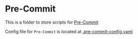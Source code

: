 # Pre-Commit

This is a folder to store scripts for [Pre-Commit](https://pre-commit.com/)

Config file for `Pre-Commit` is located at [.pre-commit-config.yaml](../.pre-commit-config.yaml)
